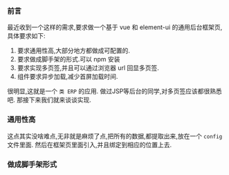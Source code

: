 ### 前言  

最近收到一个这样的需求,要求做一个基于 vue 和 element-ui 的通用后台框架页,具体要求如下:
1. 要求通用性高,大部分地方都做成可配置的.
2. 要求做成脚手架的形式.可以 npm 安装
3. 要求实现多页签,并且可以通过浏览器 url 回显多页签.
4. 组件要求异步加载,减少首屏加载时间.

很明显,这就是一个 `类 ERP` 的应用. 做过JSP等后台的同学,对多页签应该都很熟悉吧.
那接下来我们就来谈谈实现.


### 通用性高

这点其实没啥难点,无非就是麻烦了点,把所有的数据,都提取出来,放在一个 `config` 文件里面.
然后在框架页里面引入,并且绑定到相应的位置上去.

### 做成脚手架形式

